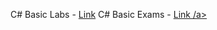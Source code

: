 <a> C# Basic Labs </a>  - <a href="https://github.com/Argatski/SoftUni/tree/main/C%23%20Basic/C%23-Basic-Lab"> Link</a> 
<a> C# Basic Exams </a> - <a href = "https://github.com/Argatski/SoftUni/tree/main/C%23%20Basic/Exam%20-%20Basic%20C%23"> Link /a>
